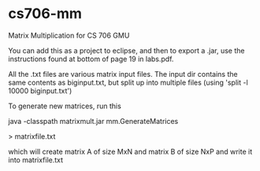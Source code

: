 cs706-mm
========

Matrix Multiplication for CS 706 GMU


You can add this as a project to eclipse, and then to export a .jar, use the instructions found at bottom of page 19 in labs.pdf. 

All the .txt files are various matrix input files. The input dir contains the same contents as biginput.txt, but split up into multiple files (using 'split -l 10000 biginput.txt')

To generate new matrices, run this 

java -classpath matrixmult.jar mm.GenerateMatrices \
<M> <N> <P> > matrixfile.txt

which will create matrix A of size MxN and matrix B of size NxP and write it into matrixfile.txt

